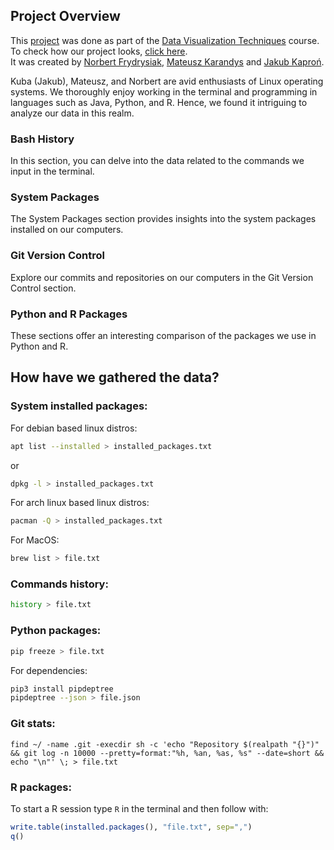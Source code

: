 ## Project Overview

This [project](https://github.com/fantasy2fry/linux_me_project) was done as part of the [Data Visualization Techniques](https://github.com/kozaka93/2023Z-DataVisualizationTechniques) course. \
To check how our project looks, [click here](https://fantasy2fry.shinyapps.io/linux_me_project/). \
It was created by [Norbert Frydrysiak](https://github.com/fantasy2fry), [Mateusz Karandys](https://github.com/vecel) and [Jakub Kaproń](https://github.com/kuba-kapron).

Kuba (Jakub), Mateusz, and Norbert are avid enthusiasts of Linux operating systems. We thoroughly enjoy working in the terminal and programming in languages such as Java, Python, and R. Hence, we found it intriguing to analyze our data in this realm.

### Bash History

In this section, you can delve into the data related to the commands we input in the terminal.

### System Packages

The System Packages section provides insights into the system packages installed on our computers.

### Git Version Control

Explore our commits and repositories on our computers in the Git Version Control section.

### Python and R Packages

These sections offer an interesting comparison of the packages we use in Python and R.

## How have we gathered the data?

### System installed packages:
For debian based linux distros:
```bash
apt list --installed > installed_packages.txt
```
or
```bash
dpkg -l > installed_packages.txt
```

For arch linux based linux distros:
```bash
pacman -Q > installed_packages.txt
```

For MacOS:
```bash
brew list > file.txt
```

### Commands history:
```bash
history > file.txt
```

### Python packages:
```bash
pip freeze > file.txt
```
For dependencies:
```bash
pip3 install pipdeptree
pipdeptree --json > file.json
```

### Git stats:
```
find ~/ -name .git -execdir sh -c 'echo "Repository $(realpath "{}")" && git log -n 10000 --pretty=format:"%h, %an, %as, %s" --date=short && echo "\n"' \; > file.txt
```

### R packages:
To start a R session type `R` in the terminal and then follow with:
```r
write.table(installed.packages(), "file.txt", sep=",")
q()
```
